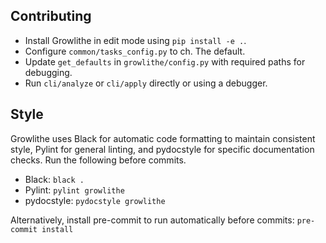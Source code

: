 ## Contributing
- Install Growlithe in edit mode using `pip install -e .`.
- Configure `common/tasks_config.py` to ch. The default.
- Update `get_defaults` in `growlithe/config.py` with required paths for debugging.
- Run `cli/analyze` or `cli/apply` directly or using a debugger.

## Style
Growlithe uses Black for automatic code formatting to maintain consistent style, Pylint for general linting, and pydocstyle for specific documentation checks.
Run the following before commits.

- Black: `black .`
- Pylint: `pylint growlithe`
- pydocstyle: `pydocstyle growlithe`

Alternatively, install pre-commit to run automatically before commits:
`pre-commit install`